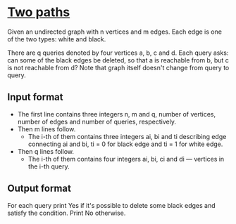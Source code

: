 # [Two paths][link]

Given an undirected graph with n vertices and m edges. Each edge is one of the two types: white and black.

There are q queries denoted by four vertices a, b, c and d. Each query asks: can some of the black edges be deleted, so that a is reachable from b, but c is not reachable from d? Note that graph itself doesn't change from query to query.

## Input format

- The first line contains three integers n, m and q, number of vertices, number of edges and number of queries, respectively.
- Then m lines follow.
  - The i-th of them contains three integers ai, bi and ti describing edge connecting ai and bi, ti = 0 for black edge and ti = 1 for white edge.
- Then q lines follow.
  - The i-th of them contains four integers ai, bi, ci and di — vertices in the i-th query.

## Output format

For each query print Yes if it's possible to delete some black edges and satisfy the condition. Print No otherwise.

[link]: https://www.hackerearth.com/practice/algorithms/graphs/articulation-points-and-bridges/practice-problems/algorithm/two-paths/
